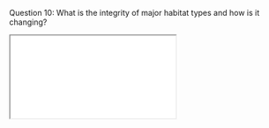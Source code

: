Question 10: What is the integrity of major habitat types and how is it changing?


<iframe src='{{ http://www.arcgis.com/home/webmap/viewer.html }}'
	width='{% if 600 %}{{ include.width }}{% else %}616{% endif %}'
	height='{% if 400 %}{{ include.height }}{% else %}416{% endif %}'>
</iframe>

